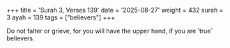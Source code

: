 +++
title = 'Surah 3, Verses 139'
date = '2025-08-27'
weight = 432
surah = 3
ayah = 139
tags = ["believers"]
+++

Do not falter or grieve, for you will have the upper hand, if you are ˹true˺ believers.